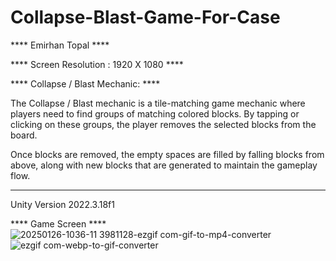 # Collapse-Blast-Game-For-Case

**** Emirhan Topal ****

**** Screen Resolution : 1920 X 1080 ****

**** Collapse / Blast Mechanic: ****

The Collapse / Blast mechanic is a tile-matching game mechanic where players need to find groups of matching colored blocks. By tapping or clicking on these groups, the player removes the selected blocks from the board.

Once blocks are removed, the empty spaces are filled by falling blocks from above, along with new blocks that are generated to maintain the gameplay flow.

****

Unity Version 2022.3.18f1


**** Game Screen ****
![20250126-1036-11 3981128-ezgif com-gif-to-mp4-converter](https://github.com/user-attachments/assets/71d15b73-0bbb-4597-9ad9-0f2a8ee71633)
![ezgif com-webp-to-gif-converter](https://github.com/user-attachments/assets/e2462066-5f48-499f-8612-a98c55b1a379)

